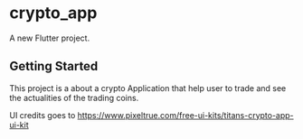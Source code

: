 # crypto_app

A new Flutter project.

## Getting Started

This project is a about a crypto Application that help user to trade and see the actualities of the trading coins.

UI credits goes to https://www.pixeltrue.com/free-ui-kits/titans-crypto-app-ui-kit

